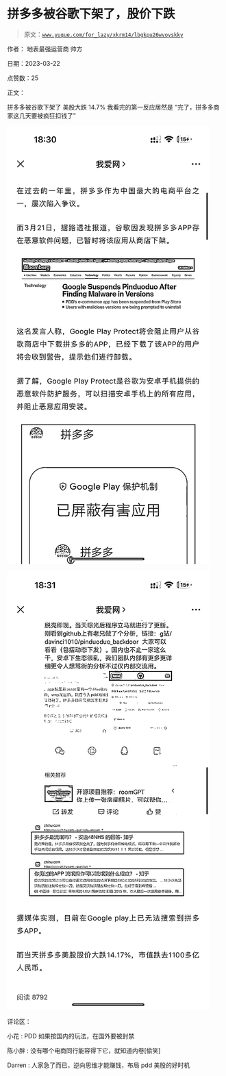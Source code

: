 # 拼多多被谷歌下架了，股价下跌

> 原文：[`www.yuque.com/for_lazy/xkrm14/lbgkpu26wvoyskky`](https://www.yuque.com/for_lazy/xkrm14/lbgkpu26wvoyskky)

作者： 地表最强运营商 帅方

日期：2023-03-22

点赞数：25

正文：

拼多多被谷歌下架了 美股大跌 14.7% 我看完的第一反应居然是 “完了，拼多多商家这几天要被疯狂扣钱了”

![](img/098319316d270fcbf8c2dda17a48a0ab.png)

![](img/d0761b1fc4685a2d5a263f4655be4574.png)

评论区：

小花 : PDD 如果按国内的玩法，在国外要被封禁

陈小胖 : 没有哪个电商同行能容得下它，就知道内卷[偷笑]

Darren : 人家急了而已，逆向思维才能赚钱，布局 pdd 美股的好时机



